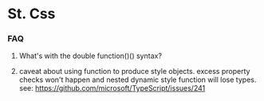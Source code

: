 # St. Css


### FAQ
1. What's with the double function()() syntax?


1. caveat about using function to produce style objects. excess property checks won't happen and nested dynamic style function will lose types.
see: https://github.com/microsoft/TypeScript/issues/241
